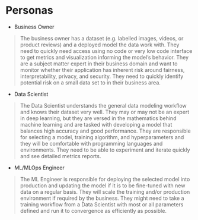 # Personas

- Business Owner

> The business owner has a dataset (e.g. labelled images, videos, or product reviews) and a deployed model the data work with. They need to quickly need access using no code or very low code interface to get metrics and visualization informing the model’s behavior. They are a subject matter expert in their business domain and want to monitor whether their application has inherent risk around fairness, interpretability, privacy, and security. They need to quickly identify potential risk on a small data set to in their business area.

- Data Scientist

> The Data Scientist understands the general data modeling workflow and knows their dataset very well. They may or may not be an expert in deep learning, but they are versed in the mathematics behind machine learning and are tasked with developing a model that balances high accuracy and good performance. They are responsible for selecting a model, training algorithm, and hyperparameters and they will be comfortable with programming languages and environments. They need to be able to experiment and iterate quickly and see detailed metrics reports.

- ML/MLOps Engineer

> The ML Engineer is responsible for deploying the selected model into production and updating the model if it is to be fine-tuned with new data on a regular basis. They will scale the training and/or production environment if required by the business. They might need to take a training workflow from a Data Scientist with most or all parameters defined and run it to convergence as efficiently as possible.